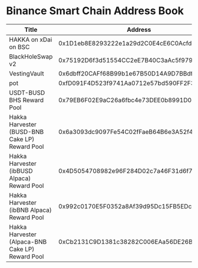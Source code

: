 # Binance Smart Chain Address Book

| Title | Address |
| -------- | -------- |
| HAKKA on xDai on BSC     | 0x1D1eb8E8293222e1a29d2C0E4cE6C0Acfd89AaaC     |
| BlackHoleSwap v2     | 0x75192D6f3d51554CC2eE7B40C3aAc5f97934ce7E     |
| VestingVault     | 0x6dbff20CAFf68B99b1e67B50D14A9D7BBdfA94DC     |
| pot     | 0xfD091F4D523f9741Aa0712e57bd590FF2F30bD94     |
| USDT-BUSD BHS Reward Pool     | 0x79EB6F02E9aC26a6fbc4e73DEE0b8991D0c55F4a     |
| Hakka Harvester (BUSD-BNB Cake LP) Reward Pool     | 0x6a3093dc9097Fe54C02fFaeB64B6e3A52f4642C8     |
| Hakka Harvester (ibBUSD Alpaca) Reward Pool     | 0x4D5054708982e96F284D02c7a46F31d6f7291C56     |
| Hakka Harvester (ibBNB Alpaca) Reward Pool     | 0x992c0170E5F0352a8Af39d95Dc15FB5EDcEd852C     |
| Hakka Harvester (Alpaca-BNB Cake LP) Reward Pool     | 0xCb2131C9D1381c38282C006EAa56DE26BD99888E     |
